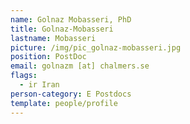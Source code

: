 ```yaml
---
name: Golnaz Mobasseri, PhD
title: Golnaz-Mobasseri
lastname: Mobasseri
picture: /img/pic_golnaz-mobasseri.jpg
position: PostDoc
email: golnazm [at] chalmers.se
flags:
  - ir Iran
person-category: E Postdocs
template: people/profile
---
```

